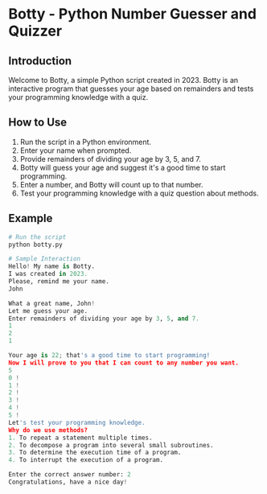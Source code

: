 # Botty - Python Number Guesser and Quizzer

## Introduction

Welcome to Botty, a simple Python script created in 2023. Botty is an interactive program that guesses your age based on remainders and tests your programming knowledge with a quiz.

## How to Use

1. Run the script in a Python environment.
2. Enter your name when prompted.
3. Provide remainders of dividing your age by 3, 5, and 7.
4. Botty will guess your age and suggest it's a good time to start programming.
5. Enter a number, and Botty will count up to that number.
6. Test your programming knowledge with a quiz question about methods.

## Example

```python
# Run the script
python botty.py

# Sample Interaction
Hello! My name is Botty.
I was created in 2023.
Please, remind me your name.
John

What a great name, John!
Let me guess your age.
Enter remainders of dividing your age by 3, 5, and 7.
1
2
1

Your age is 22; that's a good time to start programming!
Now I will prove to you that I can count to any number you want.
5
0 !
1 !
2 !
3 !
4 !
5 !
Let's test your programming knowledge.
Why do we use methods?
1. To repeat a statement multiple times.
2. To decompose a program into several small subroutines.
3. To determine the execution time of a program.
4. To interrupt the execution of a program.

Enter the correct answer number: 2
Congratulations, have a nice day!

